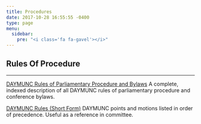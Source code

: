```yaml
---
title: Procedures
date: 2017-10-28 16:55:55 -0400
type: page
menu:
  sidebar:
    pre: "<i class='fa fa-gavel'></i>"
---
```

## Rules Of Procedure
---
[DAYMUNC Rules of Parliamentary Procedure and Bylaws](resources/rules_of_procedure.pdf)
A complete, indexed description of all DAYMUNC rules of parliamentary procedure and conference bylaws.

[DAYMUNC Rules (Short Form)](resources/shortform.pdf)
DAYMUNC points and motions listed in order of precedence. Useful as a reference in committee.

